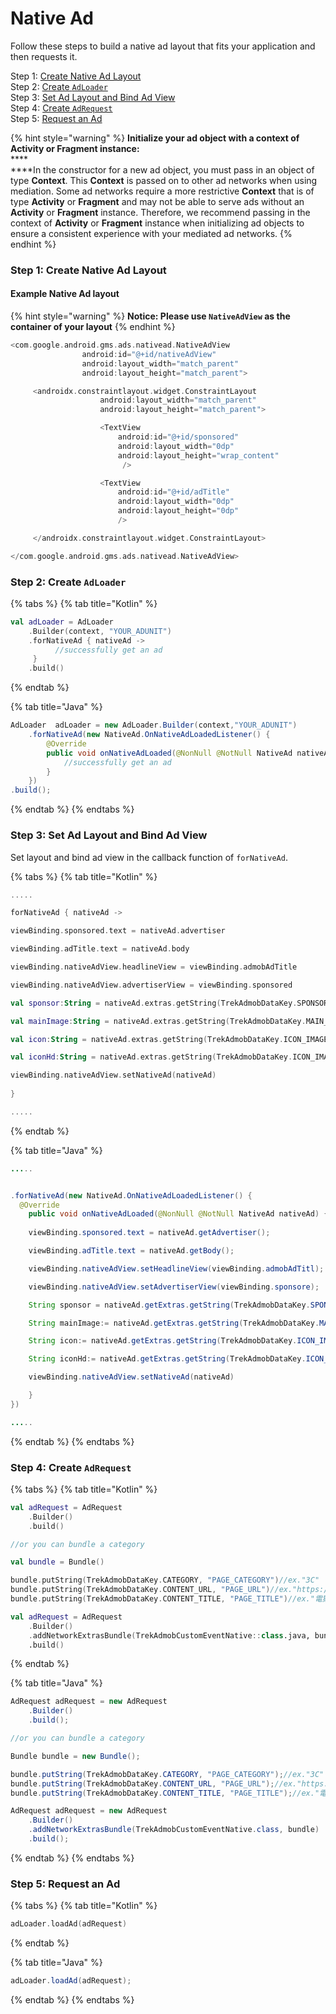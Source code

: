 # Native Ad

Follow these steps to build a native ad layout that fits your application and then requests it.

Step 1: [Create Native Ad Layout](native-ad-layout.md#step-1-create-native-ad-layout)\
Step 2: [Create `AdLoader`](native-ad-layout.md#step-2-create-adloader)\
Step 3: [Set Ad Layout and Bind Ad View](native-ad-layout.md#step-3-set-ad-layout-and-bind-ad-view)\
Step 4: [Create `AdRequest`](native-ad-layout.md#step-4-create-adrequest)\
Step 5: [Request an Ad](native-ad-layout.md#step-5-request-an-ad)

{% hint style="warning" %}
**Initialize your ad object with a context of Activity or Fragment instance:**\
****\
****In the constructor for a new ad object, you must pass in an object of type **Context**. This **Context** is passed on to other ad networks when using mediation. Some ad networks require a more restrictive **Context** that is of type **Activity** or **Fragment** and may not be able to serve ads without an **Activity** or **Fragment** instance. Therefore, we recommend passing in the context of **Activity** or **Fragment** instance when initializing ad objects to ensure a consistent experience with your mediated ad networks.
{% endhint %}

### Step 1: Create Native Ad Layout

#### **Example Native Ad layout**

{% hint style="warning" %}
**Notice: Please use `NativeAdView` as the container of your layout**
{% endhint %}

```kotlin
<com.google.android.gms.ads.nativead.NativeAdView
                android:id="@+id/nativeAdView"
                android:layout_width="match_parent"
                android:layout_height="match_parent">

     <androidx.constraintlayout.widget.ConstraintLayout
                    android:layout_width="match_parent"
                    android:layout_height="match_parent">

                    <TextView
                        android:id="@+id/sponsored"
                        android:layout_width="0dp"
                        android:layout_height="wrap_content"
                         />

                    <TextView
                        android:id="@+id/adTitle"
                        android:layout_width="0dp"
                        android:layout_height="0dp"
                        />

     </androidx.constraintlayout.widget.ConstraintLayout>

</com.google.android.gms.ads.nativead.NativeAdView>
```

### Step 2: Create `AdLoader`

{% tabs %}
{% tab title="Kotlin" %}
```kotlin
val adLoader = AdLoader
    .Builder(context, "YOUR_ADUNIT")
    .forNativeAd { nativeAd ->
          //successfully get an ad
     }
    .build()
```
{% endtab %}

{% tab title="Java" %}
```java
AdLoader  adLoader = new AdLoader.Builder(context,"YOUR_ADUNIT")
    .forNativeAd(new NativeAd.OnNativeAdLoadedListener() {
        @Override
        public void onNativeAdLoaded(@NonNull @NotNull NativeAd nativeAd) {
            //successfully get an ad
        }
    })
.build();
```
{% endtab %}
{% endtabs %}

### **Step 3: Set Ad Layout and Bind Ad View**

Set layout and bind ad view in the callback function of `forNativeAd`.

{% tabs %}
{% tab title="Kotlin" %}
```kotlin
.....

forNativeAd { nativeAd ->

viewBinding.sponsored.text = nativeAd.advertiser

viewBinding.adTitle.text = nativeAd.body

viewBinding.nativeAdView.headlineView = viewBinding.admobAdTitle

viewBinding.nativeAdView.advertiserView = viewBinding.sponsored

val sponsor:String = nativeAd.extras.getString(TrekAdmobDataKey.SPONSOR)?:"" 

val mainImage:String = nativeAd.extras.getString(TrekAdmobDataKey.MAIN_IMAGE)?:"" //1200x628

val icon:String = nativeAd.extras.getString(TrekAdmobDataKey.ICON_IMAGE)?:""//82x82

val iconHd:String = nativeAd.extras.getString(TrekAdmobDataKey.ICON_IMAGE_HD)?:""//300x300

viewBinding.nativeAdView.setNativeAd(nativeAd)
   
}

.....
```
{% endtab %}

{% tab title="Java" %}
```java
.....


.forNativeAd(new NativeAd.OnNativeAdLoadedListener() {
  @Override
    public void onNativeAdLoaded(@NonNull @NotNull NativeAd nativeAd) {
                        
    viewBinding.sponsored.text = nativeAd.getAdvertiser();

    viewBinding.adTitle.text = nativeAd.getBody();

    viewBinding.nativeAdView.setHeadlineView(viewBinding.admobAdTitl);

    viewBinding.nativeAdView.setAdvertiserView(viewBinding.sponsore);

    String sponsor = nativeAd.getExtras.getString(TrekAdmobDataKey.SPONSOR); 

    String mainImage:= nativeAd.getExtras.getString(TrekAdmobDataKey.MAIN_IMAGE); //1200x628

    String icon:= nativeAd.getExtras.getString(TrekAdmobDataKey.ICON_IMAGE);//82x82

    String iconHd:= nativeAd.getExtras.getString(TrekAdmobDataKey.ICON_IMAGE_HD);//300x300

    viewBinding.nativeAdView.setNativeAd(nativeAd)   

    }
})

.....
```
{% endtab %}
{% endtabs %}

### **Step 4: Create `AdRequest`**

{% tabs %}
{% tab title="Kotlin" %}
```kotlin
val adRequest = AdRequest
    .Builder()
    .build()

//or you can bundle a category

val bundle = Bundle()

bundle.putString(TrekAdmobDataKey.CATEGORY, "PAGE_CATEGORY")//ex."3C"
bundle.putString(TrekAdmobDataKey.CONTENT_URL, "PAGE_URL")//ex."https://agirls.aotter.net/"
bundle.putString(TrekAdmobDataKey.CONTENT_TITLE, "PAGE_TITLE")//ex."電獺少女"

val adRequest = AdRequest
    .Builder()
    .addNetworkExtrasBundle(TrekAdmobCustomEventNative::class.java, bundle)
    .build()
```
{% endtab %}

{% tab title="Java" %}
```java
AdRequest adRequest = new AdRequest
    .Builder()
    .build();

//or you can bundle a category

Bundle bundle = new Bundle();

bundle.putString(TrekAdmobDataKey.CATEGORY, "PAGE_CATEGORY");//ex."3C"
bundle.putString(TrekAdmobDataKey.CONTENT_URL, "PAGE_URL");//ex."https://agirls.aotter.net/"
bundle.putString(TrekAdmobDataKey.CONTENT_TITLE, "PAGE_TITLE");//ex."電獺少女"

AdRequest adRequest = new AdRequest
    .Builder()
    .addNetworkExtrasBundle(TrekAdmobCustomEventNative.class, bundle)
    .build();
```
{% endtab %}
{% endtabs %}

### **Step 5: Request an Ad**

{% tabs %}
{% tab title="Kotlin" %}
```kotlin
adLoader.loadAd(adRequest)
```
{% endtab %}

{% tab title="Java" %}
```java
adLoader.loadAd(adRequest);
```
{% endtab %}
{% endtabs %}
